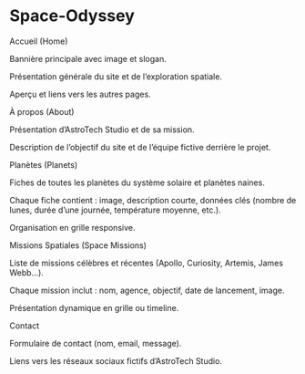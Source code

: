 # Space-Odyssey

Accueil (Home)

Bannière principale avec image et slogan.

Présentation générale du site et de l’exploration spatiale.

Aperçu et liens vers les autres pages.

À propos (About)

Présentation d’AstroTech Studio et de sa mission.

Description de l’objectif du site et de l’équipe fictive derrière le projet.

Planètes (Planets)

Fiches de toutes les planètes du système solaire et planètes naines.

Chaque fiche contient : image, description courte, données clés (nombre de lunes, durée d’une journée, température moyenne, etc.).

Organisation en grille responsive.

Missions Spatiales (Space Missions)

Liste de missions célèbres et récentes (Apollo, Curiosity, Artemis, James Webb…).

Chaque mission inclut : nom, agence, objectif, date de lancement, image.

Présentation dynamique en grille ou timeline.

Contact

Formulaire de contact (nom, email, message).

Liens vers les réseaux sociaux fictifs d’AstroTech Studio.
